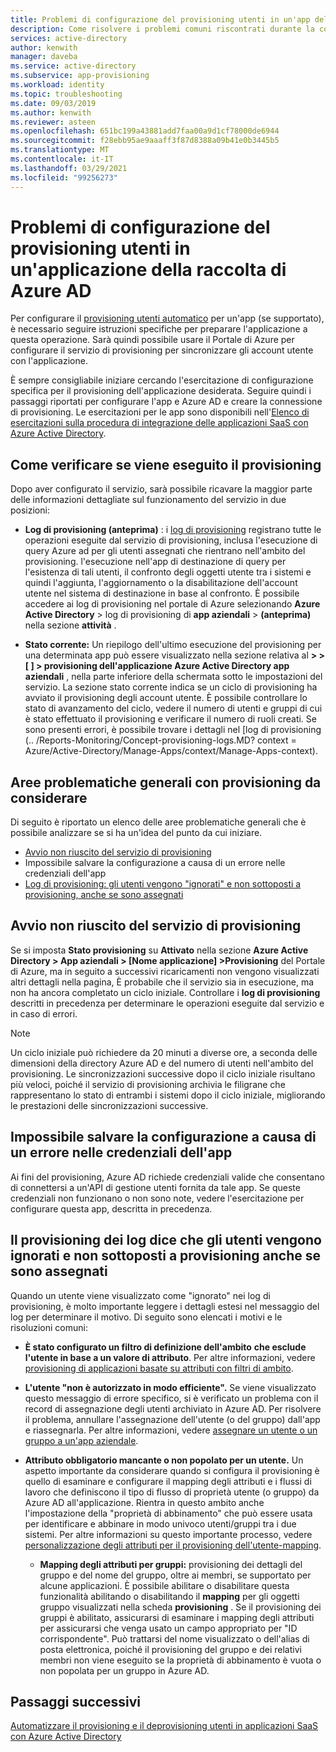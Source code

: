 ```yaml
---
title: Problemi di configurazione del provisioning utenti in un'app della raccolta Azure AD
description: Come risolvere i problemi comuni riscontrati durante la configurazione del provisioning utenti per un'applicazione già elencata nella raccolta di Azure AD
services: active-directory
author: kenwith
manager: daveba
ms.service: active-directory
ms.subservice: app-provisioning
ms.workload: identity
ms.topic: troubleshooting
ms.date: 09/03/2019
ms.author: kenwith
ms.reviewer: asteen
ms.openlocfilehash: 651bc199a43881add7faa00a9d1cf78000de6944
ms.sourcegitcommit: f28ebb95ae9aaaff3f87d8388a09b41e0b3445b5
ms.translationtype: MT
ms.contentlocale: it-IT
ms.lasthandoff: 03/29/2021
ms.locfileid: "99256273"
---
```

# <a name="problem-configuring-user-provisioning-to-an-azure-ad-gallery-application"></a>Problemi di configurazione del provisioning utenti in un'applicazione della raccolta di Azure AD

Per configurare il [provisioning utenti automatico](user-provisioning.md) per un'app (se supportato), è necessario seguire istruzioni specifiche per preparare l'applicazione a questa operazione. Sarà quindi possibile usare il Portale di Azure per configurare il servizio di provisioning per sincronizzare gli account utente con l'applicazione.

È sempre consigliabile iniziare cercando l'esercitazione di configurazione specifica per il provisioning dell'applicazione desiderata. Seguire quindi i passaggi riportati per configurare l'app e Azure AD e creare la connessione di provisioning. Le esercitazioni per le app sono disponibili nell'[Elenco di esercitazioni sulla procedura di integrazione delle applicazioni SaaS con Azure Active Directory](../saas-apps/tutorial-list.md).

## <a name="how-to-see-if-provisioning-is-working"></a>Come verificare se viene eseguito il provisioning 

Dopo aver configurato il servizio, sarà possibile ricavare la maggior parte delle informazioni dettagliate sul funzionamento del servizio in due posizioni:

-   **Log di provisioning (anteprima)** : i [log di provisioning](../reports-monitoring/concept-provisioning-logs.md?context=azure/active-directory/manage-apps/context/manage-apps-context) registrano tutte le operazioni eseguite dal servizio di provisioning, inclusa l'esecuzione di query Azure ad per gli utenti assegnati che rientrano nell'ambito del provisioning. l'esecuzione nell'app di destinazione di query per l'esistenza di tali utenti, il confronto degli oggetti utente tra i sistemi e quindi l'aggiunta, l'aggiornamento o la disabilitazione dell'account utente nel sistema di destinazione in base al confronto. È possibile accedere ai log di provisioning nel portale di Azure selezionando **Azure Active Directory** &gt; log di provisioning di **app aziendali** &gt; **(anteprima)** nella sezione **attività** .

-   **Stato corrente:** Un riepilogo dell'ultimo esecuzione del provisioning per una determinata app può essere visualizzato nella sezione relativa al **&gt; &gt; \[ \] &gt; provisioning dell'applicazione Azure Active Directory app aziendali** , nella parte inferiore della schermata sotto le impostazioni del servizio. La sezione stato corrente indica se un ciclo di provisioning ha avviato il provisioning degli account utente. È possibile controllare lo stato di avanzamento del ciclo, vedere il numero di utenti e gruppi di cui è stato effettuato il provisioning e verificare il numero di ruoli creati. Se sono presenti errori, è possibile trovare i dettagli nel [log di provisioning (.. /Reports-Monitoring/Concept-provisioning-logs.MD? context = Azure/Active-Directory/Manage-Apps/context/Manage-Apps-context).

## <a name="general-problem-areas-with-provisioning-to-consider"></a>Aree problematiche generali con provisioning da considerare

Di seguito è riportato un elenco delle aree problematiche generali che è possibile analizzare se si ha un'idea del punto da cui iniziare.

* [Avvio non riuscito del servizio di provisioning](#provisioning-service-does-not-appear-to-start)
* Impossibile salvare la configurazione a causa di un errore nelle credenziali dell'app
* [Log di provisioning: gli utenti vengono "ignorati" e non sottoposti a provisioning, anche se sono assegnati](#provisioning-logs-say-users-are-skipped-and-not-provisioned-even-though-they-are-assigned)

## <a name="provisioning-service-does-not-appear-to-start"></a>Avvio non riuscito del servizio di provisioning

Se si imposta **Stato provisioning** su **Attivato** nella sezione **Azure Active Directory &gt; App aziendali &gt; \[Nome applicazione\] &gt;Provisioning** del Portale di Azure, ma in seguito a successivi ricaricamenti non vengono visualizzati altri dettagli nella pagina, È probabile che il servizio sia in esecuzione, ma non ha ancora completato un ciclo iniziale. Controllare i **log di provisioning** descritti in precedenza per determinare le operazioni eseguite dal servizio e in caso di errori.

>[!NOTE]
>Un ciclo iniziale può richiedere da 20 minuti a diverse ore, a seconda delle dimensioni della directory Azure AD e del numero di utenti nell'ambito del provisioning. Le sincronizzazioni successive dopo il ciclo iniziale risultano più veloci, poiché il servizio di provisioning archivia le filigrane che rappresentano lo stato di entrambi i sistemi dopo il ciclo iniziale, migliorando le prestazioni delle sincronizzazioni successive.
>
>

## <a name="cant-save-configuration-due-to-app-credentials-not-working"></a>Impossibile salvare la configurazione a causa di un errore nelle credenziali dell'app

Ai fini del provisioning, Azure AD richiede credenziali valide che consentano di connettersi a un'API di gestione utenti fornita da tale app. Se queste credenziali non funzionano o non sono note, vedere l'esercitazione per configurare questa app, descritta in precedenza.

## <a name="provisioning-logs-say-users-are-skipped-and-not-provisioned-even-though-they-are-assigned"></a>Il provisioning dei log dice che gli utenti vengono ignorati e non sottoposti a provisioning anche se sono assegnati

Quando un utente viene visualizzato come "ignorato" nei log di provisioning, è molto importante leggere i dettagli estesi nel messaggio del log per determinare il motivo. Di seguito sono elencati i motivi e le risoluzioni comuni:

- **È stato configurato un filtro di definizione dell'ambito** **che esclude l'utente in base a un valore di attributo**. Per altre informazioni, vedere [provisioning di applicazioni basate su attributi con filtri di ambito](../app-provisioning/define-conditional-rules-for-provisioning-user-accounts.md).

- **L'utente "non è autorizzato in modo efficiente".** Se viene visualizzato questo messaggio di errore specifico, si è verificato un problema con il record di assegnazione degli utenti archiviato in Azure AD. Per risolvere il problema, annullare l'assegnazione dell'utente (o del gruppo) dall'app e riassegnarla. Per altre informazioni, vedere [assegnare un utente o un gruppo a un'app aziendale](../manage-apps/assign-user-or-group-access-portal.md).

- **Attributo obbligatorio mancante o non popolato per un utente.** Un aspetto importante da considerare quando si configura il provisioning è quello di esaminare e configurare il mapping degli attributi e i flussi di lavoro che definiscono il tipo di flusso di proprietà utente (o gruppo) da Azure AD all'applicazione. Rientra in questo ambito anche l'impostazione della "proprietà di abbinamento" che può essere usata per identificare e abbinare in modo univoco utenti/gruppi tra i due sistemi. Per altre informazioni su questo importante processo, vedere [personalizzazione degli attributi per il provisioning dell'utente-mapping](../app-provisioning/customize-application-attributes.md).

  * **Mapping degli attributi per gruppi:** provisioning dei dettagli del gruppo e del nome del gruppo, oltre ai membri, se supportato per alcune applicazioni. È possibile abilitare o disabilitare questa funzionalità abilitando o disabilitando il **mapping** per gli oggetti gruppo visualizzati nella scheda **provisioning** . Se il provisioning dei gruppi è abilitato, assicurarsi di esaminare i mapping degli attributi per assicurarsi che venga usato un campo appropriato per "ID corrispondente". Può trattarsi del nome visualizzato o dell'alias di posta elettronica, poiché il provisioning del gruppo e dei relativi membri non viene eseguito se la proprietà di abbinamento è vuota o non popolata per un gruppo in Azure AD.

## <a name="next-steps"></a>Passaggi successivi
[Automatizzare il provisioning e il deprovisioning utenti in applicazioni SaaS con Azure Active Directory](user-provisioning.md)
